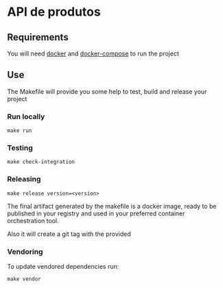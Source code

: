 # API de produtos

## Requirements

You will need [docker](https://www.docker.com) and [docker-compose](https://docs.docker.com/compose/) to run the project


## Use

The Makefile will provide you some help to test, build and release your project

### Run locally

```
make run
```

### Testing

```
make check-integration
```

### Releasing


```
make release version=<version>
```

The final artifact generated by the makefile is a docker image, ready to be published in your registry
and used in your preferred container orchestration tool.

Also it will create a git tag with the provided **<version>**

### Vendoring

To update vendored dependencies run:

```
make vendor
```
